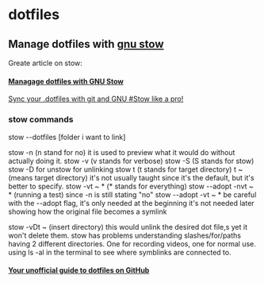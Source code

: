 # dotfiles

## Manage dotfiles with [gnu stow](https://www.gnu.org/software/stow/)

Greate article on stow:
#### [Managage dotfiles with GNU Stow](https://dr563105.github.io/blog/manage-dotfiles-with-gnu-stow/)

[Sync your .dotfiles with git and GNU #Stow like a pro!](https://www.youtube.com/watch?v=CFzEuBGPPPg)

### stow commands

stow --dotfiles [folder i want to link]

stow -n (n stand for no) it is used to preview what it would do without actually doing it.
stow -v (v stands for verbose)
stow -S (S stands for stow)
stow -D for unstow for unlinking
stow t (t stands for target directory)
t ~ (means target directory) it's not usually taught since it's the default, but it's better to specify.
stow -vt ~ * (* stands for everything)
stow --adopt -nvt ~ * (running a test) since -n is still stating "no"
stow --adopt -vt ~ *
be careful with the --adopt flag, it's only needed at the beginning it's not needed later
showing how the original file becomes a symlink

stow -vDt ~ (insert directory) this would unlink the desired dot file,s yet it won't delete them.
stow has problems understanding slashes/for/paths
having 2 different directories. One for recording videos, one for normal use.
using ls -al in the terminal to see where symblinks are connected to.

#### [Your unofficial guide to dotfiles on GitHub](https://dotfiles.github.io)
